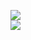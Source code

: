 [![](https://img.shields.io/badge/Made%20With-Github%20Spray-lightgrey.svg?style=for-the-badge&logo=github)](https://github.com/Annihil/github-spray#26634)  
[![](https://i.imgur.com/2DrTn0Z.gif)](https://github.com/Annihil/github-spray)